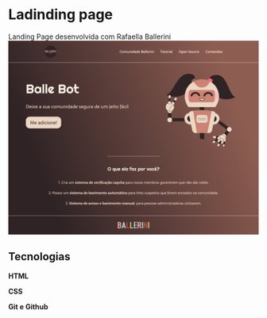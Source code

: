 # Ladinding page
 Landing Page desenvolvida com Rafaella Ballerini
 ![screenshoot da landing page!](screenshot.png)

## Tecnologias
**HTML**

**CSS**

**Git e Github**
